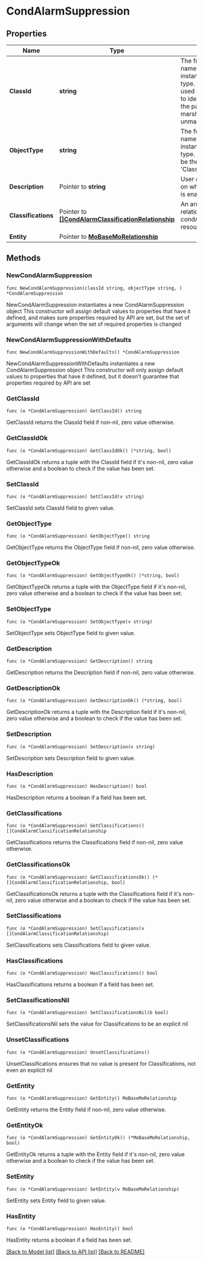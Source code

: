 # CondAlarmSuppression

## Properties

Name | Type | Description | Notes
------------ | ------------- | ------------- | -------------
**ClassId** | **string** | The fully-qualified name of the instantiated, concrete type. This property is used as a discriminator to identify the type of the payload when marshaling and unmarshaling data. | [default to "cond.AlarmSuppression"]
**ObjectType** | **string** | The fully-qualified name of the instantiated, concrete type. The value should be the same as the &#39;ClassId&#39; property. | [default to "cond.AlarmSuppression"]
**Description** | Pointer to **string** | User given description on why the suppression is enabled at this entity. | [optional] 
**Classifications** | Pointer to [**[]CondAlarmClassificationRelationship**](CondAlarmClassificationRelationship.md) | An array of relationships to condAlarmClassification resources. | [optional] 
**Entity** | Pointer to [**MoBaseMoRelationship**](MoBaseMoRelationship.md) |  | [optional] 

## Methods

### NewCondAlarmSuppression

`func NewCondAlarmSuppression(classId string, objectType string, ) *CondAlarmSuppression`

NewCondAlarmSuppression instantiates a new CondAlarmSuppression object
This constructor will assign default values to properties that have it defined,
and makes sure properties required by API are set, but the set of arguments
will change when the set of required properties is changed

### NewCondAlarmSuppressionWithDefaults

`func NewCondAlarmSuppressionWithDefaults() *CondAlarmSuppression`

NewCondAlarmSuppressionWithDefaults instantiates a new CondAlarmSuppression object
This constructor will only assign default values to properties that have it defined,
but it doesn't guarantee that properties required by API are set

### GetClassId

`func (o *CondAlarmSuppression) GetClassId() string`

GetClassId returns the ClassId field if non-nil, zero value otherwise.

### GetClassIdOk

`func (o *CondAlarmSuppression) GetClassIdOk() (*string, bool)`

GetClassIdOk returns a tuple with the ClassId field if it's non-nil, zero value otherwise
and a boolean to check if the value has been set.

### SetClassId

`func (o *CondAlarmSuppression) SetClassId(v string)`

SetClassId sets ClassId field to given value.


### GetObjectType

`func (o *CondAlarmSuppression) GetObjectType() string`

GetObjectType returns the ObjectType field if non-nil, zero value otherwise.

### GetObjectTypeOk

`func (o *CondAlarmSuppression) GetObjectTypeOk() (*string, bool)`

GetObjectTypeOk returns a tuple with the ObjectType field if it's non-nil, zero value otherwise
and a boolean to check if the value has been set.

### SetObjectType

`func (o *CondAlarmSuppression) SetObjectType(v string)`

SetObjectType sets ObjectType field to given value.


### GetDescription

`func (o *CondAlarmSuppression) GetDescription() string`

GetDescription returns the Description field if non-nil, zero value otherwise.

### GetDescriptionOk

`func (o *CondAlarmSuppression) GetDescriptionOk() (*string, bool)`

GetDescriptionOk returns a tuple with the Description field if it's non-nil, zero value otherwise
and a boolean to check if the value has been set.

### SetDescription

`func (o *CondAlarmSuppression) SetDescription(v string)`

SetDescription sets Description field to given value.

### HasDescription

`func (o *CondAlarmSuppression) HasDescription() bool`

HasDescription returns a boolean if a field has been set.

### GetClassifications

`func (o *CondAlarmSuppression) GetClassifications() []CondAlarmClassificationRelationship`

GetClassifications returns the Classifications field if non-nil, zero value otherwise.

### GetClassificationsOk

`func (o *CondAlarmSuppression) GetClassificationsOk() (*[]CondAlarmClassificationRelationship, bool)`

GetClassificationsOk returns a tuple with the Classifications field if it's non-nil, zero value otherwise
and a boolean to check if the value has been set.

### SetClassifications

`func (o *CondAlarmSuppression) SetClassifications(v []CondAlarmClassificationRelationship)`

SetClassifications sets Classifications field to given value.

### HasClassifications

`func (o *CondAlarmSuppression) HasClassifications() bool`

HasClassifications returns a boolean if a field has been set.

### SetClassificationsNil

`func (o *CondAlarmSuppression) SetClassificationsNil(b bool)`

 SetClassificationsNil sets the value for Classifications to be an explicit nil

### UnsetClassifications
`func (o *CondAlarmSuppression) UnsetClassifications()`

UnsetClassifications ensures that no value is present for Classifications, not even an explicit nil
### GetEntity

`func (o *CondAlarmSuppression) GetEntity() MoBaseMoRelationship`

GetEntity returns the Entity field if non-nil, zero value otherwise.

### GetEntityOk

`func (o *CondAlarmSuppression) GetEntityOk() (*MoBaseMoRelationship, bool)`

GetEntityOk returns a tuple with the Entity field if it's non-nil, zero value otherwise
and a boolean to check if the value has been set.

### SetEntity

`func (o *CondAlarmSuppression) SetEntity(v MoBaseMoRelationship)`

SetEntity sets Entity field to given value.

### HasEntity

`func (o *CondAlarmSuppression) HasEntity() bool`

HasEntity returns a boolean if a field has been set.


[[Back to Model list]](../README.md#documentation-for-models) [[Back to API list]](../README.md#documentation-for-api-endpoints) [[Back to README]](../README.md)


